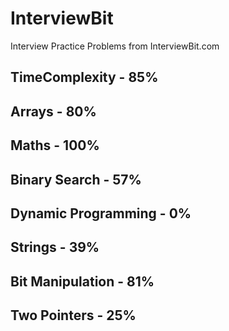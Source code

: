 # InterviewBit
Interview Practice Problems from InterviewBit.com

## TimeComplexity - 85%
## Arrays - 80%
## Maths - 100%
## Binary Search - 57%
## Dynamic Programming - 0%
## Strings - 39%
## Bit Manipulation - 81%
## Two Pointers - 25%
